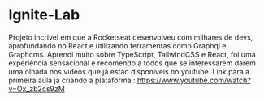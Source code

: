 # Ignite-Lab   

Projeto incrivel em que a Rocketseat desenvolveu com milhares de devs, aprofundando no React e utilizando ferramentas como Graphql e Graphcms.
Aprendi muito sobre TypeScript, TailwindCSS e React, foi uma experiência sensacional e recomendo a todos que se interessarem darem uma olhada nos videos que já estão disponíveis no youtube.
Link para a primeira aula ja criando a plataforma : https://www.youtube.com/watch?v=Ox_zb2cs9zM
